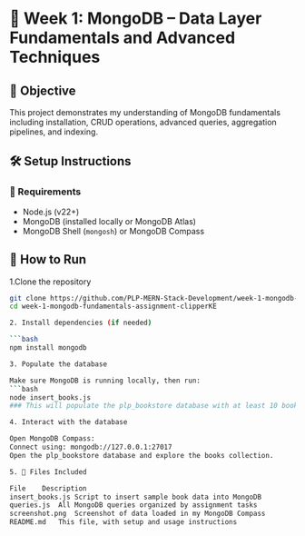 # 📘 Week 1: MongoDB – Data Layer Fundamentals and Advanced Techniques

## 🧠 Objective
This project demonstrates my understanding of MongoDB fundamentals including installation, CRUD operations, advanced queries, aggregation pipelines, and indexing.

## 🛠️ Setup Instructions

### 🔧 Requirements
- Node.js (v22+)
- MongoDB (installed locally or MongoDB Atlas)
- MongoDB Shell (`mongosh`) or MongoDB Compass

## 🚀 How to Run

1.Clone the repository

```bash
git clone https://github.com/PLP-MERN-Stack-Development/week-1-mongodb-fundamentals-assignment-clipperKE.git
cd week-1-mongodb-fundamentals-assignment-clipperKE

2. Install dependencies (if needed)

```bash
npm install mongodb

3. Populate the database

Make sure MongoDB is running locally, then run:
```bash
node insert_books.js
### This will populate the plp_bookstore database with at least 10 book documents.

4. Interact with the database

Open MongoDB Compass:
Connect using: mongodb://127.0.0.1:27017
Open the plp_bookstore database and explore the books collection.

5. 📂 Files Included

File	Description
insert_books.js	Script to insert sample book data into MongoDB
queries.js	All MongoDB queries organized by assignment tasks
screenshot.png	Screenshot of data loaded in my MongoDB Compass
README.md	This file, with setup and usage instructions


